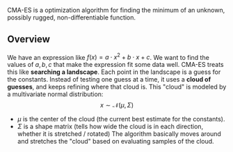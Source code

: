 CMA-ES is a optimization algorithm for finding the minimum of an unknown, possibly rugged, non-differentiable function. 
## Overview
We have an expression like $f(x) = a\cdot x^2 + b \cdot x + c$. We want to find the values of $a, b, c$ that make the expression fit some data well.
CMA-ES treats this like **searching a landscape**. Each point in the landscape is a guess for the constants. 
Instead of testing one guess at a time, it uses a **cloud of guesses**, and keeps refining where that cloud is. 
This "cloud" is modeled by a multivariate normal distribution:
$$x \sim \mathcal{N}(\mu, \Sigma)$$
- $\mu$ is the center of the cloud (the current best estimate for the constants).
- $\Sigma$ is a shape matrix (tells how wide the cloud is in each direction, whether it is stretched / rotated)
The algorithm basically moves around and stretches the "cloud" based on evaluating samples of the cloud.

